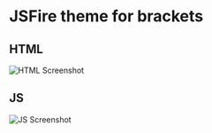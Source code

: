 JSFire theme for brackets
==============================


## HTML
![HTML Screenshot](https://raw.githubusercontent.com/elliotthill/jsfire/master/screenshots/html.png)

## JS
![JS Screenshot](https://raw.githubusercontent.com/elliotthill/jsfire/master/screenshots/js.png)
